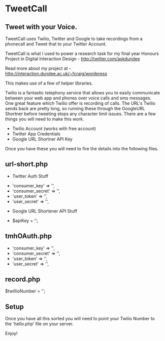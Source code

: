 TweetCall
=========

## Tweet with your Voice. ##

TweetCall uses Twilio, Twitter and Google to take recordings from a phonecall and Tweet that to your Twitter Account.

TweetCall is what I used to power a research task for my final year Honours Project in Digital Interaction Design - http://twitter.com/askdundee

Read more about my project at - http://interaction.dundee.ac.uk/~fcraig/wordpress

This makes use of a few of helper libraries.

Twilio is a fantastic telephony service that allows you to easily communicate between your web app and phones over voice calls and sms messages.
One great feature which Twilio offer is recording of calls. The URL's Twilio sends back are pretty long, so running these through the GoogleURL Shortner before tweeting stops any character limit issues.
There are a few things you will need to make this work. 

* Twilio Account (works with free account)
* Twitter App Credentials
* Google URL Shortner API Key

Once you have these you will need to fire the details into the following files.

## url-short.php ##

- Twitter Auth Stuff 

*   'consumer_key'    => '',
*   'consumer_secret' => '',
*   'user_token'      => '',
*   'user_secret'     => '',

- Google URL Shortener API Stuff
   
* $apiKey = '';


## tmhOAuth.php ##

*   'consumer_key'    => '',
*   'consumer_secret' => '',
*   'user_token'      => '',
*   'user_secret'     => '',

## record.php  ##

$twillioNumber = ''; 

## Setup ##

Once you have all this sorted you will need to point your Twilio Number to the 'hello.php' file on your server. 

Enjoy!

